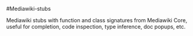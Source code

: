 #Mediawiki-stubs

Mediawiki stubs with function and class signatures from Mediawiki Core, useful for completion, code inspection, type inference, doc popups, etc.

